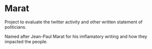 # Marat
Project to evaluate the twitter activity and other written statement of politicians.

Named after Jean-Paul Marat for his imflamatory writing and how they impacted the people.
